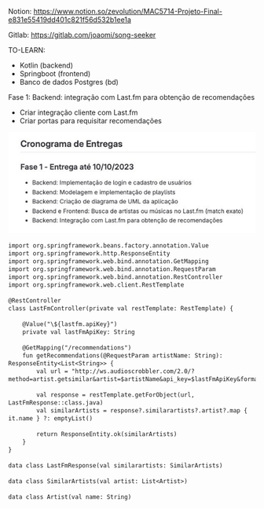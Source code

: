 Notion: https://www.notion.so/zevolution/MAC5714-Projeto-Final-e831e55419dd401c821f56d532b1ee1a

Gitlab: https://gitlab.com/joaomi/song-seeker

TO-LEARN:
- Kotlin (backend)
- Springboot (frontend)
- Banco de dados Postgres (bd)

Fase 1: Backend: integração com Last.fm para obtenção de recomendações
- Criar integração cliente com Last.fm
- Criar portas para requisitar recomendações

![Alt text](image.png)


    import org.springframework.beans.factory.annotation.Value
    import org.springframework.http.ResponseEntity
    import org.springframework.web.bind.annotation.GetMapping
    import org.springframework.web.bind.annotation.RequestParam
    import org.springframework.web.bind.annotation.RestController
    import org.springframework.web.client.RestTemplate

    @RestController
    class LastFmController(private val restTemplate: RestTemplate) {

        @Value("\${lastfm.apiKey}")
        private val lastFmApiKey: String

        @GetMapping("/recommendations")
        fun getRecommendations(@RequestParam artistName: String): ResponseEntity<List<String>> {
            val url = "http://ws.audioscrobbler.com/2.0/?method=artist.getsimilar&artist=$artistName&api_key=$lastFmApiKey&format=json"

            val response = restTemplate.getForObject(url, LastFmResponse::class.java)
            val similarArtists = response?.similarartists?.artist?.map { it.name } ?: emptyList()

            return ResponseEntity.ok(similarArtists)
        }
    }

    data class LastFmResponse(val similarartists: SimilarArtists)

    data class SimilarArtists(val artist: List<Artist>)

    data class Artist(val name: String)

